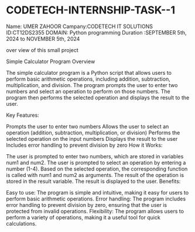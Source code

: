 # CODETECH-INTERNSHIP-TASK--1
Name: UMER ZAHOOR
Campany:CODETECH IT SOLUTIONS
ID:CT12DS2355
DOMAIN: Python programming
Duration :SEPTEMBER 5th, 2024 to NOVEMBER 5th, 2024

over view of this small project 

Simple Calculator Program Overview

The simple calculator program is a Python script that allows users to perform basic arithmetic operations, including addition, subtraction, multiplication, and division. The program prompts the user to enter two numbers and select an operation to perform on those numbers. The program then performs the selected operation and displays the result to the user.

Key Features:

Prompts the user to enter two numbers
Allows the user to select an operation (addition, subtraction, multiplication, or division)
Performs the selected operation on the input numbers
Displays the result to the user
Includes error handling to prevent division by zero
How it Works:

The user is prompted to enter two numbers, which are stored in variables num1 and num2.
The user is prompted to select an operation by entering a number (1-4).
Based on the selected operation, the corresponding function is called with num1 and num2 as arguments.
The result of the operation is stored in the result variable.
The result is displayed to the user.
Benefits:

Easy to use: The program is simple and intuitive, making it easy for users to perform basic arithmetic operations.
Error handling: The program includes error handling to prevent division by zero, ensuring that the user is protected from invalid operations.
Flexibility: The program allows users to perform a variety of operations, making it a useful tool for quick calculations.
